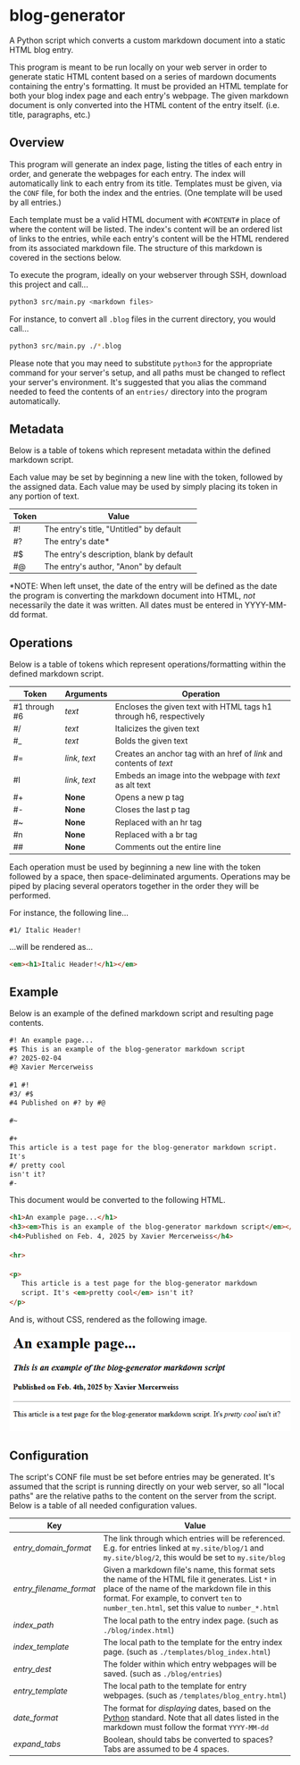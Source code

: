  # blog-generator
 A Python script which converts a custom markdown document into a static HTML blog entry.

 This program is meant to be run locally on your web server in order to generate static
 HTML content based on a series of mardown documents containing the entry's formatting.
 It must be provided an HTML template for both your blog index page and each entry's 
 webpage. The given markdown document is only converted into the HTML content of the
 entry itself. (i.e. title, paragraphs, etc.)

 ## Overview
 This program will generate an index page, listing the titles of each entry in order,
 and generate the webpages for each entry. The index will automatically link to each entry
 from its title. Templates must be given, via the `CONF` file, for both the index and
 the entries. (One template will be used by all entries.)

 Each template must be a valid HTML document with `#CONTENT#` in place of where the content
 will be listed. The index's content will be an ordered list of links to the entries,
 while each entry's content will be the HTML rendered from its associated markdown 
 file. The structure of this markdown is covered in the sections below.

 To execute the program, ideally on your webserver through SSH, download this project and call...
 ```bash
 python3 src/main.py <markdown files>
 ```

 For instance, to convert all `.blog` files in the current directory, you would call...
 ```bash
 python3 src/main.py ./*.blog
 ```

 Please note that you may need to substitute `python3` for the appropriate command for your
 server's setup, and all paths must be changed to reflect your server's environment. It's 
 suggested that you alias the command needed to feed the contents of an `entries/` directory 
 into the program automatically.

 ## Metadata
 Below is a table of tokens which represent metadata within the defined markdown script.

 Each value may be set by beginning a new line with the token, followed by the assigned data.
 Each value may be used by simply placing its token in any portion of text.

| Token | Value |
| - | - |
| #! | The entry's title, "Untitled" by default |
| #? | The entry's date* |
| #$ | The entry's description, blank by default |
| #@ | The entry's author, "Anon" by default |

*NOTE: When left unset, the date of the entry will be defined as the date the program
is converting the markdown document into HTML, _not_ necessarily the date it was written.
All dates must be entered in YYYY-MM-dd format.

## Operations
Below is a table of tokens which represent operations/formatting within the defined 
markdown script.

| Token | Arguments | Operation |
| - | - | - |
| #1 through #6 | _text_ | Encloses the given text with HTML tags h1 through h6, respectively |
| #/ | _text_ | Italicizes the given text |
| #_ | _text_ | Bolds the given text |
| #= | _link_, _text_ | Creates an anchor tag with an href of _link_ and contents of _text_ |
| #I | _link_, _text_ | Embeds an image into the webpage with _text_ as alt text |
| #+ | __None__ | Opens a new p tag |
| #- | __None__ | Closes the last p tag | 
| #~ | __None__ | Replaced with an hr tag |
| #n | __None__ | Replaced with a br tag |
| ## | __None__ | Comments out the entire line |

Each operation must be used by beginning a new line with the token followed by a space,
then space-deliminated arguments. Operations may be piped by placing several operators
together in the order they will be performed.

For instance, the following line...
```
#1/ Italic Header!
```

...will be rendered as...
```html
<em><h1>Italic Header!</h1></em>
```

## Example
Below is an example of the defined markdown script and resulting page contents.

```
#! An example page...
#$ This is an example of the blog-generator markdown script
#? 2025-02-04
#@ Xavier Mercerweiss

#1 #!
#3/ #$
#4 Published on #? by #@

#~

#+
This article is a test page for the blog-generator markdown script. It's
#/ pretty cool
isn't it?
#-
```

This document would be converted to the following HTML.

```html
<h1>An example page...</h1>
<h3><em>This is an example of the blog-generator markdown script</em></hr>
<h4>Published on Feb. 4, 2025 by Xavier Mercerweiss</h4>

<hr>

<p>
   This article is a test page for the blog-generator markdown
   script. It's <em>pretty cool</em> isn't it?
</p>
```

And is, without CSS, rendered as the following image.

![image](media/rendered.png)

## Configuration
The script's CONF file must be set before entries may be generated. It's assumed that the script
is running directly on your web server, so all "local paths" are the relative paths to the content
on the server from the script. Below is a table of all needed configuration values.

| Key | Value |
| - | - |
| _entry_domain_format_ | The link through which entries will be referenced. E.g. for entries linked at `my.site/blog/1` and `my.site/blog/2`, this would be set to `my.site/blog`|
| _entry_filename_format_ | Given a markdown file's name, this format sets the name of the HTML file it generates. List `*` in place of the name of the markdown file in this format. For example, to convert `ten` to `number_ten.html`, set this value to `number_*.html`|
| _index_path_ | The local path to the entry index page. (such as `./blog/index.html`) |
| _index_template_ | The local path to the template for the entry index page. (such as `./templates/blog_index.html`) |
| _entry_dest_ | The folder within which entry webpages will be saved. (such as `./blog/entries`) |
| _entry_template_ | The local path to the template for entry webpages. (such as `/templates/blog_entry.html`)
| _date_format_ | The format for _displaying_ dates, based on the [Python](https://strftime.org/) standard. Note that all dates listed in the markdown must follow the format `YYYY-MM-dd` |
| _expand_tabs_ | Boolean, should tabs be converted to spaces? Tabs are assumed to be 4 spaces. |